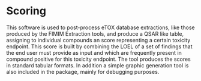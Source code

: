# Scoring
This software is used to post-process eTOX database extractions, like those produced by the FIMIM Extraction tools, and produce a QSAR like table, assigning to individual compounds an score representing a certain toxicity endpoint. This score is built by combining the LOEL of a set of findings that the end user must provide as input and which are frequently present in compound positive for this toxicity endpoint. The tool produces the scores in standard tabular formats. In addition a simple graphic generation tool is also included in the package, mainly for debugging purposes.
